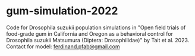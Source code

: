 # gum-simulation-2022
Code for Drosophila suzukii population simulations in "Open field trials of food-grade gum in California and Oregon as a behavioral control for Drosophila suzukii Matsumura (Diptera: Drosophilidae)" by Tait et al. 2023.
Contact for model: ferdinand.pfab@gmail.com
